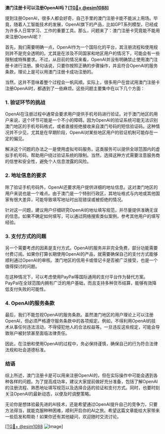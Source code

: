 **澳门注册卡可以注册OpenAI吗？[[TG💪+ @esim1088](https://t.me/s/esim1088)]**

提到注册OpenAI，很多人都会好奇，自己手里的澳门注册卡能不能派上用场。毕竟，随着人工智能技术的发展，OpenAI旗下的产品，比如GPT系列模型，已经成为许多人日常学习、工作的重要工具。那么，问题来了：澳门注册卡究竟能不能用来注册OpenAI呢？

首先，我们需要明确一点，OpenAI作为一个国际化的平台，其注册流程和使用规则并不是完全透明的。尤其是在涉及不同国家和地区用户的情况下，可能会有一些限制或特殊要求。不过，从目前的情况来看，OpenAI并没有明确禁止使用澳门注册卡进行注册。换句话说，只要你按照正确的步骤操作，并且符合OpenAI的服务条款，理论上是可以用澳门注册卡成功注册的。

当然，这并不意味着整个过程会一帆风顺。实际上，很多用户在尝试用澳门注册卡注册OpenAI时，都遇到了一些麻烦。这些问题主要集中在以下几个方面：

### **1. 验证环节的挑战**
OpenAI在注册过程中通常会要求用户提供手机号码进行验证。对于澳门地区的用户来说，这个环节可能是一个不小的障碍。因为OpenAI的验证系统可能无法识别澳门地区的手机号码格式，或者直接拒绝接收来自澳门号码的短信验证码。这种情况并不少见，尤其是在早期阶段，OpenAI对某些地区用户的验证机制可能存在一定的偏见。

解决这个问题的办法之一是使用虚拟号码服务。这类服务可以提供全球范围内的虚拟手机号码，帮助用户绕过验证系统的限制。当然，选择这种方式需要注意服务商的信誉和安全性，避免个人信息泄露的风险。

### **2. 地址信息的要求**
除了验证手机号码外，OpenAI还要求用户提供详细的地址信息。这对澳门地区的用户来说也是一个难点。由于澳门是一个特别行政区，其地址格式与内地或其他国家有很大差异，可能导致填写地址时出现错误或被拒绝的情况。

针对这一问题，建议用户仔细研究OpenAI的地址填写规范，并尽量提供准确无误的信息。如果不确定如何填写，可以通过网络搜索类似案例，参考其他用户的填写经验。

### **3. 支付方式的问题**
另一个需要考虑的因素是支付方式。OpenAI的服务并非完全免费，部分功能需要付费订阅。如果你打算长期使用OpenAI的产品，就需要确保自己的支付方式能够顺利通过OpenAI的审核。澳门地区的信用卡或借记卡是否被广泛接受，也是一个值得探讨的问题。

在这种情况下，可以考虑使用PayPal等国际通用的支付平台作为替代方案。PayPal在全球范围内拥有广泛的用户基础，而且支持多种货币结算，能够有效降低支付失败的可能性。

### **4. OpenAI的服务条款**
最后，我们不能忽视OpenAI的服务条款。虽然澳门地区的用户理论上可以注册OpenAI，但必须严格遵守服务条款中的各项规定。例如，不得利用OpenAI的技术从事任何违法活动，不得侵犯他人的合法权益等。一旦违反这些规定，可能会导致账户被封禁甚至面临法律责任。

因此，在注册和使用OpenAI的过程中，务必保持谨慎，确保自己的行为符合法律法规和社会道德标准。

### **结语**
综上所述，澳门注册卡是可以用来注册OpenAI的，但在实际操作中可能会遇到各种各样的问题。为了提高成功率，建议大家提前做好充分准备，包括了解OpenAI的注册流程、熟悉地址填写规范以及选择合适的验证和支付方式。同时，也要时刻关注OpenAI的最新动态，以便及时调整策略。

无论你是想体验最先进的AI技术，还是希望通过OpenAI提升自己的竞争力，只要方法得当，就能克服种种困难，顺利开启你的AI之旅。希望这篇文章能给大家带来一些启发和帮助！如果你还有其他疑问，欢迎随时交流讨论。

[[TG💪+ @esim1088](https://t.me/s/esim1088) ![Image](https://i.postimg.cc/4NQfJmqS/Snipaste-2025-05-13-00-14-12.png)]